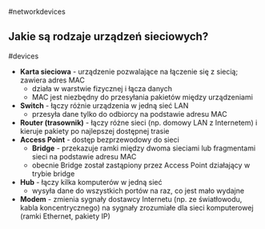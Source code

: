 #networkdevices 
## Jakie są rodzaje urządzeń sieciowych?
#devices
- **Karta sieciowa** - urządzenie pozwalające na łączenie się z siecią; zawiera adres MAC
	- działa w warstwie fizycznej i łącza danych
	- MAC jest niezbędny do przesyłania pakietów między urządzeniami
- **Switch** - łączy różnie urządzenia w jedną sieć LAN
	- przesyła dane tylko do odbiorcy na podstawie adresu MAC
- **Router (trasownik)** - łączy różne sieci (np. domowy LAN z Internetem) i kieruje pakiety po najlepszej dostępnej trasie
- **Access Point** - dostęp bezprzewodowy do sieci
	- **Bridge** - przekazuje ramki między dwoma sieciami lub fragmentami sieci na podstawie adresu MAC
	- obecnie Bridge został zastąpiony przez Access Point działający w trybie bridge
- **Hub** - łączy kilka komputerów w jedną sieć
	- wysyła dane do wszystkich portów na raz, co jest mało wydajne
- **Modem** - zmienia sygnały dostawcy Internetu (np. ze światłowodu, kabla koncentrycznego) na sygnały zrozumiałe dla sieci komputerowej (ramki Ethernet, pakiety IP)